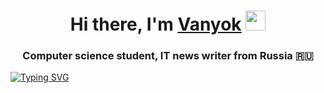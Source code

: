 <h1 align="center">Hi there, I'm <a href="https://daniilshat.ru/" target="_blank">Vanyok</a> 
<img src="https://github.com/blackcater/blackcater/raw/main/images/Hi.gif" height="32"/></h1>
<h3 align="center">Computer science student, IT news writer from Russia 🇷🇺</h3>


[![Typing SVG](https://readme-typing-svg.herokuapp.com?color=%2336BCF7&lines=Computer+science+student)](https://git.io/typing-svg)
